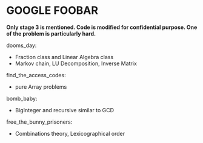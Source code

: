 GOOGLE FOOBAR
===

**Only stage 3 is mentioned. Code is modified for confidential purpose. One of the problem is particularly hard.**

dooms_day:
- Fraction class and Linear Algebra class  
- Markov chain, LU Decomposition, Inverse Matrix

find_the_access_codes:
- pure Array problems  

bomb_baby:  
- BigInteger and recursive similar to GCD  

free_the_bunny_prisoners:  
- Combinations theory, Lexicographical order  

